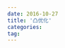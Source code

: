 ```yaml
---
date: 2016-10-27
title: '凸优化'
categories: 
tag: 
---
```

<script language="javascript" type="text/javascript">
window.location.href = "https://www.zybuluo.com/ShawnNg/note/519411"
</script>
